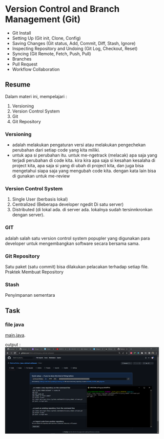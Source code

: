# Version Control and Branch Management (Git)
- Git Install
- Setting Up (Git init, Clone, Config)
- Saving Changes (Git status, Add, Commit, Diff, Stash, Ignore)
- Inspecting Repository and Undoing (Git Log, Checkout, Reset)
- Syncing (Git Remote, Fetch, Push, Pull)
- Branches
- Pull Request
- Workflow Collaboration

## Resume

Dalam materi ini, mempelajari : 
1. Versioning
2. Version Control System
3. Git
4. Git Repository
### Versioning
- adalah melakukan pengaturan versi atau melakukan pengechekan perubahan dari setiap code yang kita miliki.
- untuk apa si perubahan itu. untuk me-ngetrack (melacak) apa saja yang terjadi perubahan di code kita. kira kira apa saja si kesahan kesalaha di project kita, apa saja si yang di ubah di project kita, dan juga bisa mengetahui siapa saja yang mengubah code kita. dengan kata lain bisa di gunakan untuk me-review

### Version Control System
1. Single User (berbasis lokal)
2. Centralized (Beberapa developer ngedit Di satu server)
3. Distributed (di lokal ada. di server ada. lokalnya sudah tersinnkronkan dengan server).

### GIT
adalah salah satu version control system popupler yang digunakan para developer untuk mengembangkan software secara bersama sama.

### Git Repository
Satu paket (satu commit) bisa dilakukan pelacakan terhadap setiap file.
Praktek Membuat Repository

### Stash
Penyimpanan sementara

## Task
### file java
[main.java](https://github.com/RahmatSetia/AMARTHA/blob/master/2_Version%20Control%20and%20Branch%20Management/praktikum/main.java).

output :
![This is an image](https://github.com/RahmatSetia/AMARTHA/blob/master/2_Version%20Control%20and%20Branch%20Management/Screenshot%20(39).png)
